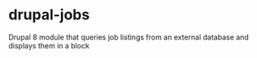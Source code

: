 # drupal-jobs
Drupal 8 module that queries job listings from an external database and displays them in a block
